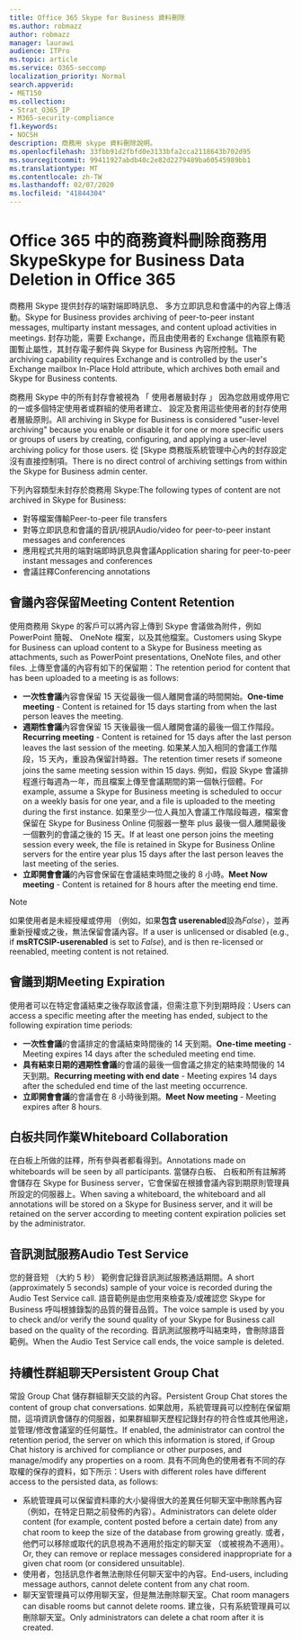 ```yaml
---
title: Office 365 Skype for Business 資料刪除
ms.author: robmazz
author: robmazz
manager: laurawi
audience: ITPro
ms.topic: article
ms.service: O365-seccomp
localization_priority: Normal
search.appverid:
- MET150
ms.collection:
- Strat_O365_IP
- M365-security-compliance
f1.keywords:
- NOCSH
description: 商務用 skype 資料刪除說明。
ms.openlocfilehash: 33fbb91d2fbfd0e3133bfa2cca2118643b702d95
ms.sourcegitcommit: 99411927abdb40c2e82d2279489ba60545989bb1
ms.translationtype: MT
ms.contentlocale: zh-TW
ms.lasthandoff: 02/07/2020
ms.locfileid: "41844304"
---
```

# <a name="skype-for-business-data-deletion-in-office-365"></a><span data-ttu-id="d1fce-103">Office 365 中的商務資料刪除商務用 Skype</span><span class="sxs-lookup"><span data-stu-id="d1fce-103">Skype for Business Data Deletion in Office 365</span></span>

<span data-ttu-id="d1fce-104">商務用 Skype 提供封存的端對端即時訊息、 多方立即訊息和會議中的內容上傳活動。</span><span class="sxs-lookup"><span data-stu-id="d1fce-104">Skype for Business provides archiving of peer-to-peer instant messages, multiparty instant messages, and content upload activities in meetings.</span></span> <span data-ttu-id="d1fce-105">封存功能，需要 Exchange，而且由使用者的 Exchange 信箱原有範圍暫止屬性，其封存電子郵件與 Skype for Business 內容所控制。</span><span class="sxs-lookup"><span data-stu-id="d1fce-105">The archiving capability requires Exchange and is controlled by the user's Exchange mailbox In-Place Hold attribute, which archives both email and Skype for Business contents.</span></span>

<span data-ttu-id="d1fce-106">商務用 Skype 中的所有封存會被視為 「 使用者層級封存 」 因為您啟用或停用它的一或多個特定使用者或群組的使用者建立、 設定及套用這些使用者的封存使用者層級原則。</span><span class="sxs-lookup"><span data-stu-id="d1fce-106">All archiving in Skype for Business is considered "user-level archiving" because you enable or disable it for one or more specific users or groups of users by creating, configuring, and applying a user-level archiving policy for those users.</span></span> <span data-ttu-id="d1fce-107">從 [Skype 商務版系統管理中心內的封存設定沒有直接控制項。</span><span class="sxs-lookup"><span data-stu-id="d1fce-107">There is no direct control of archiving settings from within the Skype for Business admin center.</span></span>

<span data-ttu-id="d1fce-108">下列內容類型未封存於商務用 Skype:</span><span class="sxs-lookup"><span data-stu-id="d1fce-108">The following types of content are not archived in Skype for Business:</span></span>

- <span data-ttu-id="d1fce-109">對等檔案傳輸</span><span class="sxs-lookup"><span data-stu-id="d1fce-109">Peer-to-peer file transfers</span></span>
- <span data-ttu-id="d1fce-110">對等立即訊息和會議的音訊/視訊</span><span class="sxs-lookup"><span data-stu-id="d1fce-110">Audio/video for peer-to-peer instant messages and conferences</span></span>
- <span data-ttu-id="d1fce-111">應用程式共用的端對端即時訊息與會議</span><span class="sxs-lookup"><span data-stu-id="d1fce-111">Application sharing for peer-to-peer instant messages and conferences</span></span>
- <span data-ttu-id="d1fce-112">會議註釋</span><span class="sxs-lookup"><span data-stu-id="d1fce-112">Conferencing annotations</span></span> 

## <a name="meeting-content-retention"></a><span data-ttu-id="d1fce-113">會議內容保留</span><span class="sxs-lookup"><span data-stu-id="d1fce-113">Meeting Content Retention</span></span>

<span data-ttu-id="d1fce-114">使用商務用 Skype 的客戶可以將內容上傳到 Skype 會議做為附件，例如 PowerPoint 簡報、 OneNote 檔案，以及其他檔案。</span><span class="sxs-lookup"><span data-stu-id="d1fce-114">Customers using Skype for Business can upload content to a Skype for Business meeting as attachments, such as PowerPoint presentations, OneNote files, and other files.</span></span> <span data-ttu-id="d1fce-115">上傳至會議的內容有如下的保留期：</span><span class="sxs-lookup"><span data-stu-id="d1fce-115">The retention period for content that has been uploaded to a meeting is as follows:</span></span>

- <span data-ttu-id="d1fce-116">**一次性會議**內容會保留 15 天從最後一個人離開會議的時間開始。</span><span class="sxs-lookup"><span data-stu-id="d1fce-116">**One-time meeting** - Content is retained for 15 days starting from when the last person leaves the meeting.</span></span>
- <span data-ttu-id="d1fce-117">**週期性會議**內容會保留 15 天後最後一個人離開會議的最後一個工作階段。</span><span class="sxs-lookup"><span data-stu-id="d1fce-117">**Recurring meeting** - Content is retained for 15 days after the last person leaves the last session of the meeting.</span></span> <span data-ttu-id="d1fce-118">如果某人加入相同的會議工作階段，15 天內，重設為保留計時器。</span><span class="sxs-lookup"><span data-stu-id="d1fce-118">The retention timer resets if someone joins the same meeting session within 15 days.</span></span> <span data-ttu-id="d1fce-119">例如，假設 Skype 會議排程進行每週為一年，而且檔案上傳至會議期間的第一個執行個體。</span><span class="sxs-lookup"><span data-stu-id="d1fce-119">For example, assume a Skype for Business meeting is scheduled to occur on a weekly basis for one year, and a file is uploaded to the meeting during the first instance.</span></span> <span data-ttu-id="d1fce-120">如果至少一位人員加入會議工作階段每週，檔案會保留在 Skype for Business Online 伺服器一整年 plus 最後一個人離開最後一個數列的會議之後的 15 天。</span><span class="sxs-lookup"><span data-stu-id="d1fce-120">If at least one person joins the meeting session every week, the file is retained in Skype for Business Online servers for the entire year plus 15 days after the last person leaves the last meeting of the series.</span></span>
- <span data-ttu-id="d1fce-121">**立即開會會議**的內容會保留在會議結束時間之後的 8 小時。</span><span class="sxs-lookup"><span data-stu-id="d1fce-121">**Meet Now meeting** - Content is retained for 8 hours after the meeting end time.</span></span>

> [!NOTE]
> <span data-ttu-id="d1fce-122">如果使用者是未經授權或停用 （例如，如果**包含 userenabled**設為*False*），並再重新授權或之後，無法保留會議內容。</span><span class="sxs-lookup"><span data-stu-id="d1fce-122">If a user is unlicensed or disabled (e.g., if **msRTCSIP-userenabled** is set to *False*), and is then re-licensed or reenabled, meeting content is not retained.</span></span>

## <a name="meeting-expiration"></a><span data-ttu-id="d1fce-123">會議到期</span><span class="sxs-lookup"><span data-stu-id="d1fce-123">Meeting Expiration</span></span>

<span data-ttu-id="d1fce-124">使用者可以在特定會議結束之後存取該會議，但需注意下列到期時段：</span><span class="sxs-lookup"><span data-stu-id="d1fce-124">Users can access a specific meeting after the meeting has ended, subject to the following expiration time periods:</span></span>

- <span data-ttu-id="d1fce-125">**一次性會議**的會議排定的會議結束時間後的 14 天到期。</span><span class="sxs-lookup"><span data-stu-id="d1fce-125">**One-time meeting** - Meeting expires 14 days after the scheduled meeting end time.</span></span>
- <span data-ttu-id="d1fce-126">**具有結束日期的週期性會議**的會議的最後一個會議之排定的結束時間後的 14 天到期。</span><span class="sxs-lookup"><span data-stu-id="d1fce-126">**Recurring meeting with end date** - Meeting expires 14 days after the scheduled end time of the last meeting occurrence.</span></span>
- <span data-ttu-id="d1fce-127">**立即開會會議**的會議會在 8 小時後到期。</span><span class="sxs-lookup"><span data-stu-id="d1fce-127">**Meet Now meeting** - Meeting expires after 8 hours.</span></span>

## <a name="whiteboard-collaboration"></a><span data-ttu-id="d1fce-128">白板共同作業</span><span class="sxs-lookup"><span data-stu-id="d1fce-128">Whiteboard Collaboration</span></span>

<span data-ttu-id="d1fce-129">在白板上所做的註釋，所有參與者都看得到。</span><span class="sxs-lookup"><span data-stu-id="d1fce-129">Annotations made on whiteboards will be seen by all participants.</span></span> <span data-ttu-id="d1fce-130">當儲存白板、 白板和所有註解將會儲存在 Skype for Business server，它會保留在根據會議內容到期原則管理員所設定的伺服器上。</span><span class="sxs-lookup"><span data-stu-id="d1fce-130">When saving a whiteboard, the whiteboard and all annotations will be stored on a Skype for Business server, and it will be retained on the server according to meeting content expiration policies set by the administrator.</span></span>

## <a name="audio-test-service"></a><span data-ttu-id="d1fce-131">音訊測試服務</span><span class="sxs-lookup"><span data-stu-id="d1fce-131">Audio Test Service</span></span>

<span data-ttu-id="d1fce-132">您的聲音短 （大約 5 秒） 範例會記錄音訊測試服務通話期間。</span><span class="sxs-lookup"><span data-stu-id="d1fce-132">A short (approximately 5 seconds) sample of your voice is recorded during the Audio Test Service call.</span></span> <span data-ttu-id="d1fce-133">語音範例是由您用來檢查及/或確認您 Skype for Business 呼叫根據錄製的品質的聲音品質。</span><span class="sxs-lookup"><span data-stu-id="d1fce-133">The voice sample is used by you to check and/or verify the sound quality of your Skype for Business call based on the quality of the recording.</span></span> <span data-ttu-id="d1fce-134">音訊測試服務呼叫結束時，會刪除語音範例。</span><span class="sxs-lookup"><span data-stu-id="d1fce-134">When the Audio Test Service call ends, the voice sample is deleted.</span></span>

## <a name="persistent-group-chat"></a><span data-ttu-id="d1fce-135">持續性群組聊天</span><span class="sxs-lookup"><span data-stu-id="d1fce-135">Persistent Group Chat</span></span>

<span data-ttu-id="d1fce-136">常設 Group Chat 儲存群組聊天交談的內容。</span><span class="sxs-lookup"><span data-stu-id="d1fce-136">Persistent Group Chat stores the content of group chat conversations.</span></span> <span data-ttu-id="d1fce-137">如果啟用，系統管理員可以控制在保留期間，這項資訊會儲存的伺服器，如果群組聊天歷程記錄封存的符合性或其他用途，並管理/修改會議室的任何屬性。</span><span class="sxs-lookup"><span data-stu-id="d1fce-137">If enabled, the administrator can control the retention period, the server on which this information is stored, if Group Chat history is archived for compliance or other purposes, and manage/modify any properties on a room.</span></span> <span data-ttu-id="d1fce-138">具有不同角色的使用者有不同的存取權的保存的資料，如下所示：</span><span class="sxs-lookup"><span data-stu-id="d1fce-138">Users with different roles have different access to the persisted data, as follows:</span></span>

- <span data-ttu-id="d1fce-139">系統管理員可以保留資料庫的大小變得很大的差異任何聊天室中刪除舊內容 （例如，在特定日期之前發佈的內容）。</span><span class="sxs-lookup"><span data-stu-id="d1fce-139">Administrators can delete older content (for example, content posted before a certain date) from any chat room to keep the size of the database from growing greatly.</span></span> <span data-ttu-id="d1fce-140">或者，他們可以移除或取代的訊息視為不適用於指定的聊天室 （或被視為不適用）。</span><span class="sxs-lookup"><span data-stu-id="d1fce-140">Or, they can remove or replace messages considered inappropriate for a given chat room (or considered unsuitable).</span></span>
- <span data-ttu-id="d1fce-141">使用者，包括訊息作者無法刪除任何聊天室中的內容。</span><span class="sxs-lookup"><span data-stu-id="d1fce-141">End-users, including message authors, cannot delete content from any chat room.</span></span>
- <span data-ttu-id="d1fce-142">聊天室管理員可以停用聊天室，但是無法刪除聊天室。</span><span class="sxs-lookup"><span data-stu-id="d1fce-142">Chat room managers can disable rooms but cannot delete rooms.</span></span> <span data-ttu-id="d1fce-143">建立後，只有系統管理員可以刪除聊天室。</span><span class="sxs-lookup"><span data-stu-id="d1fce-143">Only administrators can delete a chat room after it is created.</span></span>
